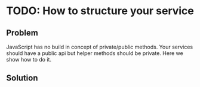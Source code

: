 # TODO: How to structure your service

## Problem

JavaScript has no build in concept of private/public methods. Your services should have a public api but
helper methods should be private. Here we show how to do it.


## Solution

